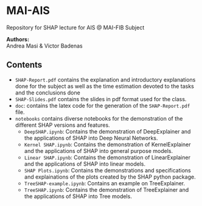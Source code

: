 # MAI-AIS

Repository for SHAP lecture for AIS @ MAI-FIB Subject

**Authors:**  
Andrea Masi & Victor Badenas

## Contents

- `SHAP-Report.pdf` contains the explanation and introductory explanations done for the subject as well as the time estimation devoted to the tasks and the conclusions done
- `SHAP-Slides.pdf` contains the slides in pdf format used for the class.
- `doc`: contains the latex code for the generation of the `SHAP-Report.pdf` file.
- `notebooks` contains diverse notebooks for the demonstration of the different SHAP versions and features.
  - `DeepSHAP.ipynb`: Contains the demonstration of DeepExplainer and the applications of SHAP into Deep Neural Networks.
  - `Kernel SHAP.ipynb`: Contains the demonstration of KernelExplainer and the applications of SHAP into general purpose models.
  - `Linear SHAP.ipynb`: Contains the demonstration of LinearExplainer and the applications of SHAP into linear models.
  - `SHAP Plots.ipynb`: Contains the demonstrations and specifications and explainations of the plots created by the SHAP python package.
  - `TreeSHAP-example.ipynb`: Contains an example on TreeExplainer.
  - `TreeSHAP.ipynb`: Contains the demonstration of TreeExplainer and the applications of SHAP into Tree models.
